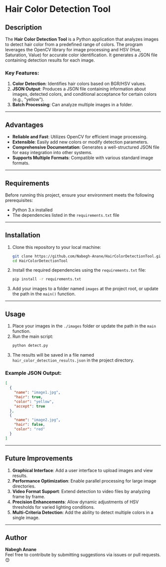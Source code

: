 # Hair Color Detection Tool

## Description

The **Hair Color Detection Tool** is a Python application that analyzes images to detect hair color from a predefined range of colors. The program leverages the OpenCV library for image processing and HSV (Hue, Saturation, Value) for accurate color identification. It generates a JSON file containing detection results for each image.

### Key Features:
1. **Color Detection**: Identifies hair colors based on BGR/HSV values.
2. **JSON Output**: Produces a JSON file containing information about images, detected colors, and conditional acceptance for certain colors (e.g., "yellow").
3. **Batch Processing**: Can analyze multiple images in a folder.

---

## Advantages

- **Reliable and Fast**: Utilizes OpenCV for efficient image processing.
- **Extensible**: Easily add new colors or modify detection parameters.
- **Comprehensive Documentation**: Generates a well-structured JSON file for easy integration into other systems.
- **Supports Multiple Formats**: Compatible with various standard image formats.

---

## Requirements

Before running this project, ensure your environment meets the following prerequisites:
- Python 3.x installed
- The dependencies listed in the `requirements.txt` file

---

## Installation

1. Clone this repository to your local machine:
   ```bash
   git clone https://github.com/Nabegh-Anane/HairColorDetectionTool.git
   cd HairColorDetectionTool
   ```

2. Install the required dependencies using the `requirements.txt` file:
   ```bash
   pip install -r requirements.txt
   ```

3. Add your images to a folder named `images` at the project root, or update the path in the `main()` function.

---

## Usage

1. Place your images in the `./images` folder or update the path in the `main` function.
2. Run the main script:
   ```bash
   python detect.py
   ```
3. The results will be saved in a file named `hair_color_detection_results.json` in the project directory.

### Example JSON Output:
```json
[
  {
    "name": "image1.jpg",
    "hair": true,
    "color": "yellow",
    "accept": true
  },
  {
    "name": "image2.jpg",
    "hair": false,
    "color": "red"
  }
]
```

---

## Future Improvements

1. **Graphical Interface**: Add a user interface to upload images and view results.
2. **Performance Optimization**: Enable parallel processing for large image directories.
3. **Video Format Support**: Extend detection to video files by analyzing frame by frame.
4. **Precision Enhancements**: Allow dynamic adjustments of HSV thresholds for varied lighting conditions.
5. **Multi-Criteria Detection**: Add the ability to detect multiple colors in a single image.

---

## Author

**Nabegh Anane**  
Feel free to contribute by submitting suggestions via issues or pull requests. 😊
